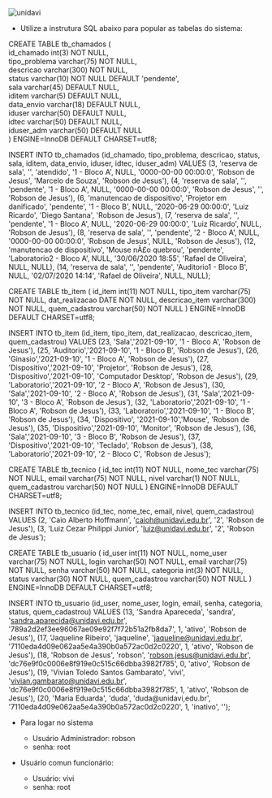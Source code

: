 ![unidavi](https://user-images.githubusercontent.com/31260719/139905606-d5602edc-1866-4389-9940-ea6216cabc52.png)


* Utilize a instrutura SQL abaixo para popular as tabelas do sistema:

CREATE TABLE tb_chamados (<br>
  id_chamado int(3) NOT NULL,<br>
  tipo_problema varchar(75) NOT NULL,<br>
  descricao varchar(300) NOT NULL,<br>
  status varchar(10) NOT NULL DEFAULT 'pendente',<br>
  sala varchar(45) DEFAULT NULL,<br>
  iditem varchar(5) DEFAULT NULL,<br>
  data_envio varchar(18) DEFAULT NULL,<br>
  iduser varchar(50) DEFAULT NULL,<br>
  idtec varchar(50) DEFAULT NULL,<br>
  iduser_adm varchar(50) DEFAULT NULL<br>
) ENGINE=InnoDB DEFAULT CHARSET=utf8;<br>


INSERT INTO tb_chamados (id_chamado, tipo_problema, descricao, status, sala, iditem, data_envio, iduser, idtec, iduser_adm) VALUES
(3, 'reserva de sala', '', 'atendido', '1 - Bloco A', NULL, '0000-00-00 00:00:0', 'Robson de Jesus', 'Marcelo de Souza', 'Robson de Jesus'),
(4, 'reserva de sala', '', 'pendente', '1 - Bloco A', NULL, '0000-00-00 00:00:0', 'Robson de Jesus', '', 'Robson de Jesus'),
(6, 'manutencao de dispositivo', 'Projetor em danificado', 'pendente', '1 - Bloco B', NULL, '2020-06-29 00:00:0', 'Luiz Ricardo', 'Diego Santana', 'Robson de Jesus'),
(7, 'reserva de sala', '', 'pendente', '1 - Bloco A', NULL, '2020-06-29 00:00:0', 'Luiz Ricardo', NULL, 'Robson de Jesus'),
(8, 'reserva de sala', '', 'pendente', '2 - Bloco A', NULL, '0000-00-00 00:00:0', 'Robson de Jesus', NULL, 'Robson de Jesus'),
(12, 'manutencao de dispositivo', 'Mouse nÃ£o quebrou', 'pendente', 'Laboratorio2 - Bloco A', NULL, '30/06/2020 18:55', 'Rafael de Oliveira', NULL, NULL),
(14, 'reserva de sala', '', 'pendente', 'Auditorio1 - Bloco B', NULL, '02/07/2020 14:14', 'Rafael de Oliveira', NULL, NULL);


CREATE TABLE tb_item (
  id_item int(11) NOT NULL,
  tipo_item varchar(75) NOT NULL,
  dat_realizacao DATE NOT NULL,
  descricao_item varchar(300) NOT NULL,
  quem_cadastrou varchar(50) NOT NULL
) ENGINE=InnoDB DEFAULT CHARSET=utf8;


INSERT INTO tb_item (id_item, tipo_item, dat_realizacao, descricao_item, quem_cadastrou) VALUES
(23, 'Sala','2021-09-10', '1 - Bloco A', 'Robson de Jesus'),
(25, 'Auditorio','2021-09-10', '1 - Bloco B', 'Robson de Jesus'),
(26, 'Ginasio','2021-09-10', '1 - Bloco A', 'Robson de Jesus'),
(27, 'Dispositivo','2021-09-10', 'Projetor', 'Robson de Jesus'),
(28, 'Dispositivo','2021-09-10', 'Computador Desktop', 'Robson de Jesus'),
(29, 'Laboratorio','2021-09-10', '2 - Bloco A', 'Robson de Jesus'),
(30, 'Sala','2021-09-10', '2 - Bloco A', 'Robson de Jesus'),
(31, 'Sala','2021-09-10', '3 - Bloco A', 'Robson de Jesus'),
(32, 'Laboratorio','2021-09-10', '1 - Bloco A', 'Robson de Jesus'),
(33, 'Laboratorio','2021-09-10', '1 - Bloco B', 'Robson de Jesus'),
(34, 'Dispositivo', '2021-09-10','Mouse', 'Robson de Jesus'),
(35, 'Dispositivo','2021-09-10', 'Monitor', 'Robson de Jesus'),
(36, 'Sala','2021-09-10', '3 - Bloco B', 'Robson de Jesus'),
(37, 'Dispositivo','2021-09-10', 'Teclado', 'Robson de Jesus'),
(38, 'Laboratorio','2021-09-10', '2 - Bloco C', 'Robson de Jesus');


CREATE TABLE tb_tecnico (
  id_tec int(11) NOT NULL,
  nome_tec varchar(75) NOT NULL,
  email varchar(75) NOT NULL,
  nivel varchar(1) NOT NULL,
  quem_cadastrou varchar(50) NOT NULL
) ENGINE=InnoDB DEFAULT CHARSET=utf8;


INSERT INTO tb_tecnico (id_tec, nome_tec, email, nivel, quem_cadastrou) VALUES
(2, 'Caio Alberto Hoffmann', 'caioh@unidavi.edu.br', '2', 'Robson de Jesus'),
(3, 'Luiz Cezar Philippi Junior', 'luiz@unidavi.edu.br', '2', 'Robson de Jesus');


CREATE TABLE tb_usuario (
  id_user int(11) NOT NULL,
  nome_user varchar(75) NOT NULL,
  login varchar(50) NOT NULL,
  email varchar(75) NOT NULL,
  senha varchar(50) NOT NULL,
  categoria int(3) NOT NULL,
  status varchar(30) NOT NULL,
  quem_cadastrou varchar(50) NOT NULL
) ENGINE=InnoDB DEFAULT CHARSET=utf8;


INSERT INTO tb_usuario (id_user, nome_user, login, email, senha, categoria, status, quem_cadastrou) VALUES
(13, 'Sandra Apareceda', 'sandra', 'sandra.aparecida@unidavi.edu.br', '789a2d2ef3ee96067ae09e92f7f72b51a2fb8da7', 1, 'ativo', 'Robson de Jesus'),
(17, 'Jaqueline Ribeiro', 'jaqueline', 'jaqueline@unidavi.edu.br', '7110eda4d09e062aa5e4a390b0a572ac0d2c0220', 1, 'ativo', 'Robson de Jesus'),
(18, 'Robson de Jesus', 'robson', 'robson.jesus@unidavi.edu.br', 'dc76e9f0c0006e8f919e0c515c66dbba3982f785', 0, 'ativo', 'Robson de Jesus'),
(19, 'Vivian Toledo Santos Gambarato', 'vivi', 'vivian.gambarato@unidavi.edu.br', 'dc76e9f0c0006e8f919e0c515c66dbba3982f785', 1, 'ativo', 'Robson de Jesus'),
(20, 'Maria Eduarda', 'duda', 'duda@unidavi,edu.br', '7110eda4d09e062aa5e4a390b0a572ac0d2c0220', 1, 'inativo', '');

* Para logar no sistema 
  - Usuário Administrador: robson
  - senha: root

* Usuário comun funcionário:
  - Usuário: vivi
  - senha: root
